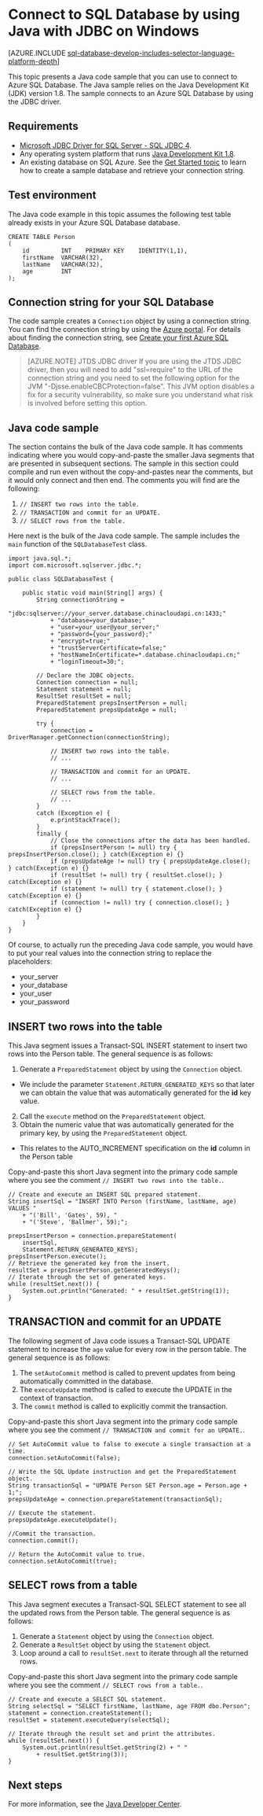 <properties 
	pageTitle="Connect to SQL Database by using Java with JDBC on Windows" 
	description="Presents a Java code sample you can use to connect to Azure SQL Database. The sample uses JDBC, and it runs on a Windows client computer."
	services="sql-database" 
	documentationCenter="" 
	authors="LuisBosquez" 
	manager="jeffreyg" 
	editor="genemi"/>


<tags 
	ms.service="sql-database" 
	ms.date="09/28/2015" 
	wacn.date=""/>


# Connect to SQL Database by using Java with JDBC on Windows


[AZURE.INCLUDE [sql-database-develop-includes-selector-language-platform-depth](../includes/sql-database-develop-includes-selector-language-platform-depth.md)]


This topic presents a Java code sample that you can use to connect to Azure SQL Database. The Java sample relies on the Java Development Kit (JDK) version 1.8. The sample connects to an Azure SQL Database by using the JDBC driver.


## Requirements


- [Microsoft JDBC Driver for SQL Server - SQL JDBC 4](http://www.microsoft.com/zh-CN/download/details.aspx?id=11774).
- Any operating system platform that runs [Java Development Kit 1.8](http://www.oracle.com/technetwork/java/javase/downloads/jdk8-downloads-2133151.html).
- An existing database on SQL Azure. See the [Get Started topic](/documentation/articles/sql-database-get-started) to learn how to create a sample database and retrieve your connection string.


## Test environment


The Java code example in this topic assumes the following test table already exists in your Azure SQL Database database.


<!--
Could this instead be a #tempPerson table, so that the Java code sample could be fully self-sufficient and be runnable (with automatic cleanup)?
-->


	CREATE TABLE Person
	(
		id         INT    PRIMARY KEY    IDENTITY(1,1),
		firstName  VARCHAR(32),
		lastName   VARCHAR(32),
		age        INT
	);


## Connection string for your SQL Database


The code sample creates a `Connection` object by using a connection string. You can find the connection string by using the [Azure portal](http://manage.windowsazure.cn/). For details about finding the connection string, see [Create your first Azure SQL Database](/documentation/articles/sql-database-get-started).


> [AZURE.NOTE] JTDS JDBC driver
> If you are using the JTDS JDBC driver, then you will need to add "ssl=require" to the URL of the connection string and you need to set the following option for the JVM "-Djsse.enableCBCProtection=false". This JVM option disables a fix for a security vulnerability, so make sure you understand what risk is involved before setting this option. 


## Java code sample


The section contains the bulk of the Java code sample. It has comments indicating where you would copy-and-paste the smaller Java segments that are presented in subsequent sections. The sample in this section could compile and run even without the copy-and-pastes near the comments, but it would only connect and then end. The comments you will find are the following:


1. `// INSERT two rows into the table.`
2. `// TRANSACTION and commit for an UPDATE.`
3. `// SELECT rows from the table.`


Here next is the bulk of the Java code sample. The sample includes the `main` function of the `SQLDatabaseTest` class.


	import java.sql.*;
	import com.microsoft.sqlserver.jdbc.*;
	
	public class SQLDatabaseTest {
	
		public static void main(String[] args) {
			String connectionString =
				"jdbc:sqlserver://your_server.database.chinacloudapi.cn:1433;"
				+ "database=your_database;"
				+ "user=your_user@your_server;"
				+ "password={your_password};"
				+ "encrypt=true;"
				+ "trustServerCertificate=false;"
				+ "hostNameInCertificate=*.database.chinacloudapi.cn;"
				+ "loginTimeout=30;"; 
	
			// Declare the JDBC objects.
			Connection connection = null;
			Statement statement = null;
			ResultSet resultSet = null;
			PreparedStatement prepsInsertPerson = null;
			PreparedStatement prepsUpdateAge = null;
	
			try {
				connection = DriverManager.getConnection(connectionString);
	
				// INSERT two rows into the table.
				// ...
	
				// TRANSACTION and commit for an UPDATE.
				// ...
	
				// SELECT rows from the table.
				// ...
			}
			catch (Exception e) {
				e.printStackTrace();
			}
			finally {
				// Close the connections after the data has been handled.
				if (prepsInsertPerson != null) try { prepsInsertPerson.close(); } catch(Exception e) {}
				if (prepsUpdateAge != null) try { prepsUpdateAge.close(); } catch(Exception e) {}
				if (resultSet != null) try { resultSet.close(); } catch(Exception e) {}
				if (statement != null) try { statement.close(); } catch(Exception e) {}
				if (connection != null) try { connection.close(); } catch(Exception e) {}
			}
		}
	}


Of course, to actually run the preceding Java code sample, you would have to put your real values into the connection string to replace the placeholders:


- your_server
- your_database
- your_user
- your_password


## INSERT two rows into the table


This Java segment issues a Transact-SQL INSERT statement to insert two rows into the Person table. The general sequence is as follows:


1. Generate a `PreparedStatement` object by using the `Connection` object.
 - We include the parameter `Statement.RETURN_GENERATED_KEYS` so that later we can obtain the value that was automatically generated for the **id** key value.
2. Call the `execute` method on the `PreparedStatement` object.
3. Obtain the numeric value that was automatically generated for the primary key, by using the `PreparedStatement` object.
 - This relates to the AUTO_INCREMENT specification on the **id** column in the Person table


Copy-and-paste this short Java segment into the primary code sample where you see the comment `// INSERT two rows into the table.`.


	// Create and execute an INSERT SQL prepared statement.
	String insertSql = "INSERT INTO Person (firstName, lastName, age) VALUES "
		+ "('Bill', 'Gates', 59), "
		+ "('Steve', 'Ballmer', 59);";
	
	prepsInsertPerson = connection.prepareStatement(
		insertSql,
		Statement.RETURN_GENERATED_KEYS);
	prepsInsertPerson.execute();
	// Retrieve the generated key from the insert.
	resultSet = prepsInsertPerson.getGeneratedKeys();
	// Iterate through the set of generated keys.
	while (resultSet.next()) {
		System.out.println("Generated: " + resultSet.getString(1));
	}


## TRANSACTION and commit for an UPDATE


The following segment of Java code issues a Transact-SQL UPDATE statement to increase the `age` value for every row in the person table. The general sequence is as follows:


1. The `setAutoCommit` method is called to prevent updates from being automatically committed in the database.
2. The `executeUpdate` method is called to execute the UPDATE in the context of transaction.
3. The `commit` method is called to explicitly commit the transaction.


Copy-and-paste this short Java segment into the primary code sample where you see the comment `// TRANSACTION and commit for an UPDATE.`.


	// Set AutoCommit value to false to execute a single transaction at a time.
	connection.setAutoCommit(false);
	
	// Write the SQL Update instruction and get the PreparedStatement object.
	String transactionSql = "UPDATE Person SET Person.age = Person.age + 1;";
	prepsUpdateAge = connection.prepareStatement(transactionSql);
	
	// Execute the statement.
	prepsUpdateAge.executeUpdate();
	
	//Commit the transaction.
	connection.commit();
	
	// Return the AutoCommit value to true.
	connection.setAutoCommit(true);


## SELECT rows from a table


This Java segment executes a Transact-SQL SELECT statement to see all the updated rows from the Person table. The general sequence is as follows:


1. Generate a `Statement` object by using the `Connection` object.
2. Generate a `ResultSet` object by using the `Statement` object.
3. Loop around a call to `resultSet.next` to iterate through all the returned rows.


Copy-and-paste this short Java segment into the primary code sample where you see the comment `// SELECT rows from a table.`.


	// Create and execute a SELECT SQL statement.
	String selectSql = "SELECT firstName, lastName, age FROM dbo.Person";
	statement = connection.createStatement();
	resultSet = statement.executeQuery(selectSql);
	
	// Iterate through the result set and print the attributes.
	while (resultSet.next()) {
		System.out.println(resultSet.getString(2) + " "
			+ resultSet.getString(3));
	}

## Next steps

For more information, see the [Java Developer Center](/develop/java/).

